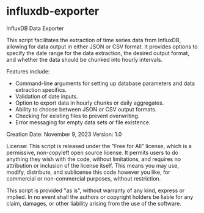 # influxdb-exporter
InfluxDB Data Exporter

This script facilitates the extraction of time series data from InfluxDB, allowing for data output in either JSON or CSV format. It provides options to specify the date range for the data extraction, the desired output format, and whether the data should be chunked into hourly intervals.

Features include:
- Command-line arguments for setting up database parameters and data extraction specifics.
- Validation of date inputs.
- Option to export data in hourly chunks or daily aggregates.
- Ability to choose between JSON or CSV output formats.
- Checking for existing files to prevent overwriting.
- Error messaging for empty data sets or file existence.

Creation Date: November 9, 2023
Version: 1.0

License:
This script is released under the "Free for All" license, which is a permissive, non-copyleft open source license. It permits users to do anything they wish with the code, without limitations, and requires no attribution or inclusion of the license itself. This means you may use, modify, distribute, and sublicense this code however you like, for commercial or non-commercial purposes, without restriction.

This script is provided "as is", without warranty of any kind, express or implied. In no event shall the authors or copyright holders be liable for any claim, damages, or other liability arising from the use of the software.
